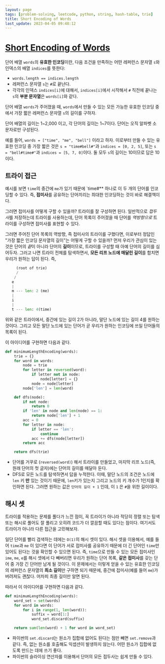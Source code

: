 ```yaml
---
layout: page
tags: [problem-solving, leetcode, python, string, hash-table, trie]
title: Short Encoding of Words
last_update: 2023-04-05 09:48:12
---
```


# [Short Encoding of Words](https://leetcode.com/problems/short-encoding-of-words/)

 단어 배열 `words`의 **유효한 인코딩**이란, 다음 조건을 만족하는 어떤
 레퍼런스 문자열 `s`와 인덱스의 배열 `indices`를 뜻한다:
 - `words.length == indices.length`
 - 레퍼런스 문자열 `s`는 `#`로 끝난다.
 - 각각의 인덱스 `indices[i]`에 대해서, `indices[i]`에서 시작해서 `#`
   직전에 끝나는 `s`의 **부분 문자열**은 `words[i]`와 같다.

 단어 배열 `words`가 주어졌을 때, `words`에서 만들 수 있는 모든 가능한
 유효한 인코딩 중에서 가장 짧은 레퍼런스 문자열 `s`의 길이를 구하자.

 단어 배열의 길이는 1~2,000 이고, 각 단어의 길이는 1~7이다. 단어는
 오직 알파벳 소문자로만 구성된다.

 예를 들어, `words = ["time", "me", "bell"]` 이라고 하자. 이로부터
 만들 수 있는 유효한 인코딩 중 가장 짧은 것은 `s = "time#bell#"`과
 `indices = [0, 2, 5]`, 또는 `s = "bell#time#"`과 `indices = [5, 7,
 0]`이다. 둘 모두 `s`의 길이는 10이므로 답은 10이다.

## 트라이 접근

 예시를 보면 `time`의 중간에 `me`가 있기 때문에 `time#** 하나로 이 두
 개의 단어를 인코딩할 수 있다. 즉, **접미사**를 공유하는 단어끼리는
 최대한 인코딩하는 것이 바로 해결책이다.

 그러면 접미사를 어떻게 구할 수 있을까? 트라이를 잘 구성하면
 된다. 일반적으로 *접두사*를 저장하는데 트라이를 사용하는데, 단어
 목록이 주어졌을 때 단어를 *역방향으로* 트라이를 구성하면 접미사를
 표현할 수 있다.

 그러면 주어진 단어 목록의 역방향, 즉 접미사의 트라이를 구했다면,
 이로부터 정답인 "가장 짧은 인코딩 문자열의 길이"는 어떻게 구할 수
 있을까? 먼저 우리가 관심이 있는 것은 단어의 *끝*이 아니라 단어의
 **길이**이므로, 트라이를 구성할 때 아예 단어의 길이를
 심어두자. 그러고 나면 트라이 전체를 탐색하면서, **모든 리프 노드에
 매달린 길이**를 합치면 우리가 원하는 답이 된다. 즉,

```python
     (root of trie)
     /
    /
   e
   |
   m --- len: 2 (me)
   |
   i
   |
   t --- len: 4(time)
```

 위와 같은 트라이에서, 중간에 있는 길이 2가 아니라, 말단 노드에 있는
 길이 4를 원하는 것이다. 그리고 모든 말단 노드에 있는 단어가 곧 우리가
 원하는 인코딩에 쓰일 단어들의 목록이 된다.

 이 아이디어를 구현하면 다음과 같다.

```python
def minimumLengthEncoding(words):
    trie = {}
    for word in words:
        node = trie
        for letter in reversed(word):
            if letter not in node:
                node[letter] = {}
            node = node[letter]
        node['len'] = len(word)

    def dfs(node):
        if not node:
            return 0
        if 'len' in node and len(node) == 1:
            return node['len'] + 1
        acc = 0
        for letter in node:
            if letter == 'len':
                continue
            acc += dfs(node[letter])
        return acc

    return dfs(trie)
```

 - 단어를 거꾸로 (`reversed(word)`) 해서 트라이를 만들었고, 마지막
   리프 노드(즉, 원래 단어의 첫 글자)에는 단어의 길이를 매달아 둔다.
 - DFS로 모든 노드를 탐색하면서 답을 누적한다. 이때, 말단 노드의
   조건은 노드에 `len` 키 **만** 있는 것이기 때문에, `len`키가 있는지
   그리고 노드의 키 개수가 1인지를 확인하면 된다. 그러면 원하는 값은
   `단어의 길이 + 1` 인데, 이 `1` 은 `#`을 위한 길이이다.


## 해시 셋

 트라이를 적용하는 문제를 풀다가 느낀 점이, 꼭 트라이가 아니라 적당히
 정렬 또는 탐색 또는 해시로 풀어도 잘 풀리고 오히려 코드가 더 깔끔할
 때도 있다는 점이다. 여기서도 트라이가 아니라 다른 접근을 고민해보자.

 일단 단어를 빨리 검색하는 데에는 `O(1)`의 해시 셋이 있다. 해시 셋을
 이용해서, 예를 들어 `time`과 `me` 이 있다면 이 단어가 서로 접미사를
 공유하기 때문에 더 긴 단어인 `time`만 있어도 된다는 것을 확인할 수
 있으면 된다. 즉, `time`으로 만들 수 있는 모든 접미사인 `ime`, `me`,
 `e`를 해시 셋에서 다 빼버리면 우리가 원하는 단어 목록, **같은
 접미사**를 갖는 단어 중 가장 긴 단어만 남게 될 것이다. 이 문제에서는
 이렇게 얻을 수 있는 유효한 인코딩의 레퍼런스 문자열의 **최소 길이**만
 구하면 되기 때문에, 중간에 접미사(예를 들어 `me`)가 버려져도
 괜찮다. 어차피 최종 길이만 알면 된다.

 따라서 이 아이디어를 구현하면 다음과 같다.

```python
def minimumLengthEncoding(words):
    word_set = set(words)
    for word in words:
        for i in range(1, len(word)):
            suffix = word[1:]
            word_set.discard(suffix)

    return sum(len(word) + 1 for word in word_set)
```

 - 파이썬의 `set.discard`는 원소가 집합에 없어도 된다는 점만 빼면
   `set.remove`과 같다. 즉, 없는 원소를 호출해도 익셉션이 발생하지
   않는다. 어떤 원소가 집합에 없도록 만드는 데에 쓰기 좋다.
 - 파이썬의 슬라이싱 연산자를 이용해서 단어의 모든 접두사는 쉽게 만들
   수 있다.

